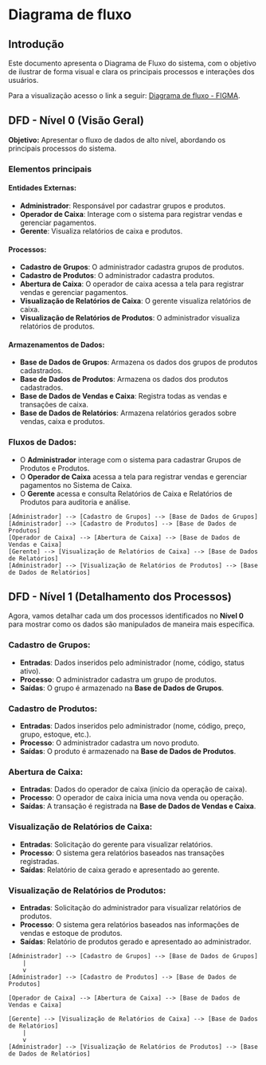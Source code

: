 # Diagrama de fluxo

## Introdução
Este documento apresenta o Diagrama de Fluxo do sistema, com o objetivo de ilustrar de forma visual e clara os principais processos e interações dos usuários. 

Para a visualização acesso o link a seguir: [Diagrama de fluxo - FIGMA](https://www.figma.com/design/LTdDVyRKmTS6IJDwmCv2yR/TCC---Fluxo-da-Interface?node-id=496-428&t=kMmpALYRFgWz5jDM-1).


## DFD - Nível 0 (Visão Geral)
**Objetivo:** Apresentar o fluxo de dados de alto nível, abordando os principais processos do sistema.

### Elementos principais

#### **Entidades Externas**:
- **Administrador**: Responsável por cadastrar grupos e produtos.
- **Operador de Caixa**: Interage com o sistema para registrar vendas e gerenciar pagamentos.
- **Gerente**: Visualiza relatórios de caixa e produtos.

#### **Processos**:
- **Cadastro de Grupos**: O administrador cadastra grupos de produtos.
- **Cadastro de Produtos**: O administrador cadastra produtos.
- **Abertura de Caixa**: O operador de caixa acessa a tela para registrar vendas e gerenciar pagamentos.
- **Visualização de Relatórios de Caixa**: O gerente visualiza relatórios de caixa.
- **Visualização de Relatórios de Produtos**: O administrador visualiza relatórios de produtos.

#### **Armazenamentos de Dados**:
- **Base de Dados de Grupos**: Armazena os dados dos grupos de produtos cadastrados.
- **Base de Dados de Produtos**: Armazena os dados dos produtos cadastrados.
- **Base de Dados de Vendas e Caixa**: Registra todas as vendas e transações de caixa.
- **Base de Dados de Relatórios**: Armazena relatórios gerados sobre vendas, caixa e produtos.

### **Fluxos de Dados**:
- O **Administrador** interage com o sistema para cadastrar Grupos de Produtos e Produtos.
- O **Operador de Caixa** acessa a tela para registrar vendas e gerenciar pagamentos no Sistema de Caixa.
- O **Gerente** acessa e consulta Relatórios de Caixa e Relatórios de Produtos para auditoria e análise.

```
[Administrador] --> [Cadastro de Grupos] --> [Base de Dados de Grupos]
[Administrador] --> [Cadastro de Produtos] --> [Base de Dados de Produtos]
[Operador de Caixa] --> [Abertura de Caixa] --> [Base de Dados de Vendas e Caixa]
[Gerente] --> [Visualização de Relatórios de Caixa] --> [Base de Dados de Relatórios]
[Administrador] --> [Visualização de Relatórios de Produtos] --> [Base de Dados de Relatórios]
```

## DFD - Nível 1 (Detalhamento dos Processos)
Agora, vamos detalhar cada um dos processos identificados no **Nível 0** para mostrar como os dados são manipulados de maneira mais específica.

### **Cadastro de Grupos**:
- **Entradas**: Dados inseridos pelo administrador (nome, código, status ativo).
- **Processo**: O administrador cadastra um grupo de produtos.
- **Saídas**: O grupo é armazenado na **Base de Dados de Grupos**.

### **Cadastro de Produtos**:
- **Entradas**: Dados inseridos pelo administrador (nome, código, preço, grupo, estoque, etc.).
- **Processo**: O administrador cadastra um novo produto.
- **Saídas**: O produto é armazenado na **Base de Dados de Produtos**.

### **Abertura de Caixa**:
- **Entradas**: Dados do operador de caixa (início da operação de caixa).
- **Processo**: O operador de caixa inicia uma nova venda ou operação.
- **Saídas**: A transação é registrada na **Base de Dados de Vendas e Caixa**.

### **Visualização de Relatórios de Caixa**:
- **Entradas**: Solicitação do gerente para visualizar relatórios.
- **Processo**: O sistema gera relatórios baseados nas transações registradas.
- **Saídas**: Relatório de caixa gerado e apresentado ao gerente.

### **Visualização de Relatórios de Produtos**:
- **Entradas**: Solicitação do administrador para visualizar relatórios de produtos.
- **Processo**: O sistema gera relatórios baseados nas informações de vendas e estoque de produtos.
- **Saídas**: Relatório de produtos gerado e apresentado ao administrador.

```
[Administrador] --> [Cadastro de Grupos] --> [Base de Dados de Grupos]
    | 
    v
[Administrador] --> [Cadastro de Produtos] --> [Base de Dados de Produtos]

[Operador de Caixa] --> [Abertura de Caixa] --> [Base de Dados de Vendas e Caixa]

[Gerente] --> [Visualização de Relatórios de Caixa] --> [Base de Dados de Relatórios]
    |
    v
[Administrador] --> [Visualização de Relatórios de Produtos] --> [Base de Dados de Relatórios]

```